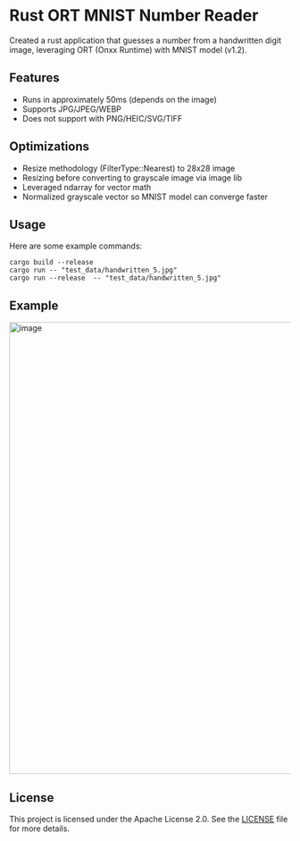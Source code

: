 # Rust ORT MNIST Number Reader

Created a rust application that guesses a number from a handwritten digit image, leveraging ORT (Onxx Runtime) with MNIST model (v1.2).

## Features
* Runs in approximately 50ms (depends on the image)
* Supports JPG/JPEG/WEBP
* Does not support with PNG/HEIC/SVG/TIFF 

## Optimizations
* Resize methodology (FilterType::Nearest) to 28x28 image
* Resizing before converting to grayscale image via image lib
* Leveraged ndarray for vector math
* Normalized grayscale vector so MNIST model can converge faster

## Usage
Here are some example commands:
```
cargo build --release
cargo run -- "test_data/handwritten_5.jpg"
cargo run --release  -- "test_data/handwritten_5.jpg"
```

## Example
<img width="809" alt="image" src="https://github.com/user-attachments/assets/0722ac84-5d2a-4494-901a-7742a9f037d9">

## License
This project is licensed under the Apache License 2.0. See the [LICENSE](../LICENSE) file for more details.
